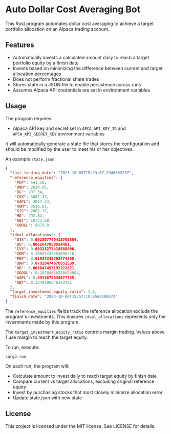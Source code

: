 # Auto Dollar Cost Averaging Bot

This Rust program automates dollar cost averaging to achieve a target portfolio allocation on an Alpaca trading account. 

## Features

- Automatically invests a calculated amount daily to reach a target portfolio equity by a finish date 
- Invests based on minimizing the difference between current and target allocation percentages
- Does not perform fractional share trades
- Stores state in a JSON file to enable persistence across runs
- Assumes Alpaca API credentials are set in environment variables

## Usage

The program requires:

- Alpaca API key and secret set in `APCA_API_KEY_ID` and `APCA_API_SECRET_KEY` environment variables

It will automatically generate a state file that stores the configuration and should be modified by the user to meet his or her objectives.

An example `state.json`:

```json
{
  "last_funding_date": "2023-10-09T15:29:07.294605323Z",
  "reference_equities": {
    "PEP": 641.16,
    "UNH": 2624.05, 
    "DG": 207.34,
    "CVX": 3082.37,
    "AAPL": 3017.33,
    "XOM": 3536.61, 
    "GIS": 2062.17,
    "HD": 292.82,
    "ABT": 10753.68,
    "GOOGL": 6879.0
  },
  "ideal_allocations": {
    "GIS": 0.062307740418708554,
    "DG": 0.0062647050914401,
    "CVX": 0.09313272418588896,
    "XOM": 0.10685742583890216,
    "PEP": 0.01937242363474358,
    "UNH": 0.07928474676952539,
    "HD": 0.008847453192222871, 
    "GOOGL": 0.20784656276654984,
    "AAPL": 0.0911675634877735,
    "ABT": 0.3249186546142451
  },
  "target_investment_equity_ratio": 1.8,
  "finish_date": "2024-10-06T15:57:19.656310857Z" 
}
```

The `reference_equities` fields track the reference allocation exclude the program's investments. This ensures `ideal_allocations` represents only the investments made by this program.

The `target_investment_equity_ratio` controls margin trading. Values above 1 use margin to reach the target equity.

To run, execute:

```
cargo run
```

On each run, the program will:

- Calculate amount to invest daily to reach target equity by finish date 
- Compare current vs target allocations, excluding original reference equity
- Invest by purchasing stocks that most closely minimize allocation error
- Update state.json with new state

## License

This project is licensed under the MIT license. See LICENSE for details.
